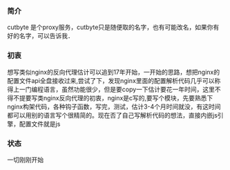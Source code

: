 ### 简介
cutbyte 是个proxy服务，cutbyte只是随便取的名字，也有可能改名，如果你有好的名字，可以告诉我．

### 初衷
想写类似nginx的反向代理估计可以追到17年开始，一开始的思路，想把nginx的配置文件api全盘接收过来,尝试了下，发现nginx里面的配置解析代码几乎可以称得上一门编程语言，虽然功能很少，但是要copy一下估计要花一年时间，这里不得不提要写类nginx反向代理的初衷，nginx是c写的,要写个模块，先要熟悉下nginx构架代码，各种钩子函数，写完，测试，估计3-4个月时间就没，有这时间都可以用别的语言写个很精简的。现在否了自己写解析代码的想法，直接内嵌js引擎，配置文件就是js

### 状态
一切刚刚开始
